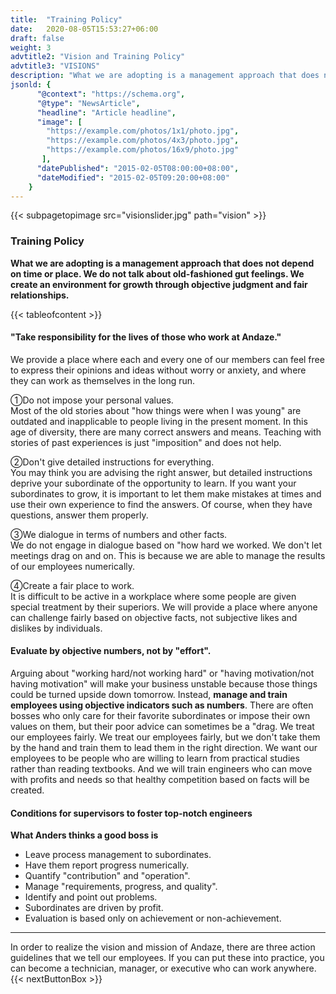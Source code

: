 ```yaml
---
title:  "Training Policy"
date:   2020-08-05T15:53:27+06:00
draft: false
weight: 3
advtitle2: "Vision and Training Policy"
advtitle3: "VISIONS"
description: "What we are adopting is a management approach that does not depend on time or place. We do not talk about old-fashioned gut feelings. We create an environment for growth through objective judgment and fair relationships."
jsonld: {
      "@context": "https://schema.org",
      "@type": "NewsArticle",
      "headline": "Article headline",
      "image": [
        "https://example.com/photos/1x1/photo.jpg",
        "https://example.com/photos/4x3/photo.jpg",
        "https://example.com/photos/16x9/photo.jpg"
       ],
      "datePublished": "2015-02-05T08:00:00+08:00",
      "dateModified": "2015-02-05T09:20:00+08:00"
    }
---
```

{{< subpagetopimage src="visionslider.jpg" path="vision" >}}
### Training Policy
**What we are adopting is a management approach that does not depend on time or place. We do not talk about old-fashioned gut feelings. We create an environment for growth through objective judgment and fair relationships.**

{{< tableofcontent >}}

#### "Take responsibility for the lives of those who work at Andaze."
We provide a place where each and every one of our members can feel free to express their opinions and ideas without worry or anxiety, and where they can work as themselves in the long run. 

①Do not impose your personal values.    
Most of the old stories about "how things were when I was young" are outdated and inapplicable to people living in the present moment. In this age of diversity, there are many correct answers and means. Teaching with stories of past experiences is just "imposition" and does not help.

②Don't give detailed instructions for everything.    
You may think you are advising the right answer, but detailed instructions deprive your subordinate of the opportunity to learn. If you want your subordinates to grow, it is important to let them make mistakes at times and use their own experience to find the answers. Of course, when they have questions, answer them properly.

③We dialogue in terms of numbers and other facts.      
We do not engage in dialogue based on "how hard we worked. We don't let meetings drag on and on. This is because we are able to manage the results of our employees numerically.

④Create a fair place to work.     
It is difficult to be active in a workplace where some people are given special treatment by their superiors. We will provide a place where anyone can challenge fairly based on objective facts, not subjective likes and dislikes by individuals.

#### Evaluate by objective numbers, not by "effort".
Arguing about "working hard/not working hard" or "having motivation/not having motivation" will make your business unstable because those things could be turned upside down tomorrow. Instead, **manage and train employees using objective indicators such as numbers**. There are often bosses who only care for their favorite subordinates or impose their own values on them, but their poor advice can sometimes be a "drag. We treat our employees fairly. We treat our employees fairly, but we don't take them by the hand and train them to lead them in the right direction. We want our employees to be people who are willing to learn from practical studies rather than reading textbooks. And we will train engineers who can move with profits and needs so that healthy competition based on facts will be created.

#### Conditions for supervisors to foster top-notch engineers
**What Anders thinks a good boss is**  
- Leave process management to subordinates. 
- Have them report progress numerically. 
- Quantify "contribution" and "operation". 
- Manage "requirements, progress, and quality". 
- Identify and point out problems. 
- Subordinates are driven by profit. 
- Evaluation is based only on achievement or non-achievement. 

---

In order to realize the vision and mission of Andaze, there are three action guidelines that we tell our employees. If you can put these into practice, you can become a technician, manager, or executive who can work anywhere.
{{< nextButtonBox >}}
